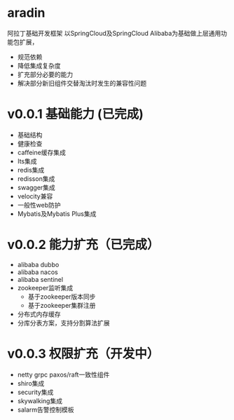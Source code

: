 # aradin
阿拉丁基础开发框架
以SpringCloud及SpringCloud Alibaba为基础做上层通用功能包扩展，  
  * 规范依赖
  * 降低集成复杂度    
  * 扩充部分必要的能力     
  * 解决部分新旧组件交替淘汰时发生的兼容性问题  

# v0.0.1 基础能力 (已完成) 
  * 基础结构
  * 健康检查
  * caffeine缓存集成
  * lts集成
  * redis集成
  * redisson集成
  * swagger集成
  * velocity兼容
  * 一般性web防护
  * Mybatis及Mybatis Plus集成

# v0.0.2 能力扩充（已完成）
* alibaba dubbo
* alibaba nacos
* alibaba sentinel
* zookeeper监听集成
  * 基于zookeeper版本同步
  * 基于zookeeper集群注册
* 分布式内存缓存
* 分库分表方案，支持分割算法扩展

# v0.0.3 权限扩充（开发中）
* netty grpc paxos/raft一致性组件
* shiro集成
* security集成
* skywalking集成
* salarm告警控制模板